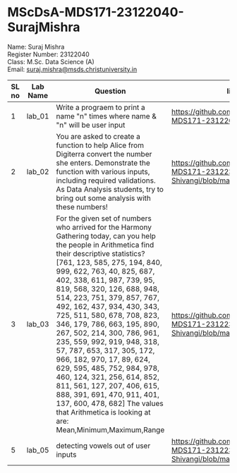 # MScDsA-MDS171-23122040-SurajMishra

Name: Suraj Mishra  
Register Number: 23122040  
Class: M.Sc. Data Science (A)  
Email: suraj.mishra@msds.christuniversity.in

| SL no | Lab Name | Question | link to Code |
|---    |---       |---       |---           |
| 1     | lab_01   | Write a prograem to print a name "n" times where name & "n" will be user input |https://github.com/surajmiishra/MScDsA-MDS171-23122040-SurajMishra.git|
| 2     | lab_02   | You are asked to create a function to help Alice from Digiterra convert the number she enters. Demonstrate the function with various inputs, including required validations. As Data Analysis students, try to bring out some analysis with these numbers!|https://github.com/shivangiscodes/MScDSB-MDS171-23122312-Shivangi/blob/main/lab02.ipynb|
| 3     | lab_03   | For the given set of numbers who arrived for the Harmony Gathering today, can you help the people in Arithmetica find their descriptive statistics? [761, 123, 585, 275, 194, 840, 999, 622, 763, 40, 825, 687, 402, 338, 611, 987, 739, 95, 819, 568, 320, 126, 688, 948, 514, 223, 751, 379, 857, 767, 492, 162, 437, 934, 430, 343, 725, 511, 580, 678, 708, 823, 346, 179, 786, 663, 195, 890, 267, 502, 214, 300, 786, 961, 235, 559, 992, 919, 948, 318, 57, 787, 653, 317, 305, 172, 966, 182, 970, 17, 89, 624, 629, 595, 485, 752, 984, 978, 460, 124, 321, 256, 614, 852, 811, 561, 127, 207, 406, 615, 888, 391, 691, 470, 911, 401, 137, 600, 478, 682] The values that Arithmetica is looking at are: Mean,Minimum,Maximum,Range|https://github.com/shivangiscodes/MScDSB-MDS171-23122312-Shivangi/blob/main/lab03.ipynb|
| 5    | lab_05   | detecting vowels out of user inputs|https://github.com/shivangiscodes/MScDSB-MDS171-23122312-Shivangi/blob/main/lab05.ipynb|
